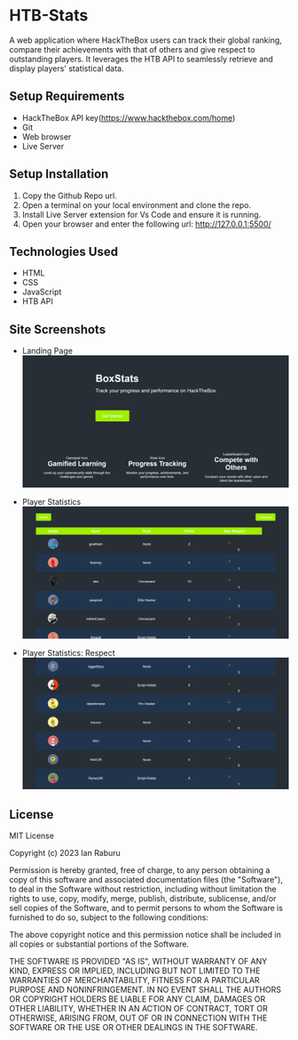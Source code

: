 # HTB-Stats
A web application where HackTheBox users can track their global ranking, compare their achievements with that of others and give respect to outstanding players. It leverages the HTB API to seamlessly retrieve and display players' statistical data.

## Setup Requirements
- HackTheBox API key(https://www.hackthebox.com/home)
- Git
- Web browser
- Live Server

## Setup Installation
1. Copy the Github Repo url.
2. Open a terminal on your local environment and clone the repo.
3. Install Live Server extension for Vs Code and ensure it is running.
4. Open your browser and enter the following url: http://127.0.0.1:5500/

## Technologies Used
- HTML
- CSS
- JavaScript
- HTB API

## Site Screenshots
- Landing Page
![Landing page](Images/LandingPage.png.png)

- Player Statistics
![Player Stats](Images/PlayerStats.png)

- Player Statistics: Respect
![Player Stats](Images/PlayerStats3.png)

## License
MIT License

Copyright (c) 2023 Ian Raburu

Permission is hereby granted, free of charge, to any person obtaining a copy
of this software and associated documentation files (the "Software"), to deal
in the Software without restriction, including without limitation the rights
to use, copy, modify, merge, publish, distribute, sublicense, and/or sell
copies of the Software, and to permit persons to whom the Software is
furnished to do so, subject to the following conditions:

The above copyright notice and this permission notice shall be included in all
copies or substantial portions of the Software.

THE SOFTWARE IS PROVIDED "AS IS", WITHOUT WARRANTY OF ANY KIND, EXPRESS OR
IMPLIED, INCLUDING BUT NOT LIMITED TO THE WARRANTIES OF MERCHANTABILITY,
FITNESS FOR A PARTICULAR PURPOSE AND NONINFRINGEMENT. IN NO EVENT SHALL THE
AUTHORS OR COPYRIGHT HOLDERS BE LIABLE FOR ANY CLAIM, DAMAGES OR OTHER
LIABILITY, WHETHER IN AN ACTION OF CONTRACT, TORT OR OTHERWISE, ARISING FROM,
OUT OF OR IN CONNECTION WITH THE SOFTWARE OR THE USE OR OTHER DEALINGS IN THE
SOFTWARE.


